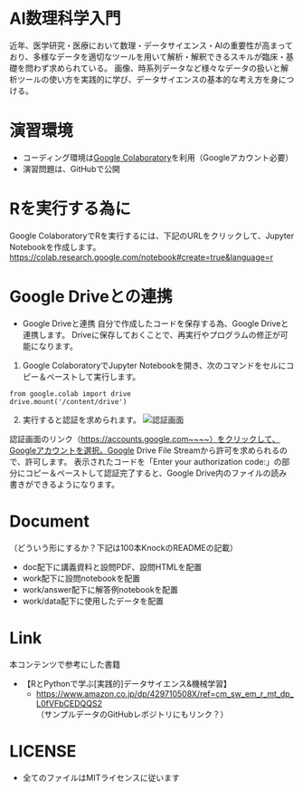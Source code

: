 AI数理科学入門
====
近年、医学研究・医療において数理・データサイエンス・AIの重要性が高まっており、多様なデータを適切なツールを用いて解析・解釈できるスキルが臨床・基礎を問わず求められている。
画像、時系列データなど様々なデータの扱いと解析ツールの使い方を実践的に学び、データサイエンスの基本的な考え方を身につける。

演習環境
====
- コーディング環境は[Google Colaboratory](https://colab.research.google.com/notebooks/welcome.ipynb?hl=ja)を利用（Googleアカウント必要）
- 演習問題は、GitHubで公開

Rを実行する為に
====
Google ColaboratoryでRを実行するには、下記のURLをクリックして、Jupyter Notebookを作成します。
https://colab.research.google.com/notebook#create=true&language=r

Google Driveとの連携
====
- Google Driveと連携
自分で作成したコードを保存する為、Google Driveと連携します。
Driveに保存しておくことで、再実行やプログラムの修正が可能になります。

1. Google ColaboratoryでJupyter Notebookを開き、次のコマンドをセルにコピー＆ペーストして実行します。
```
from google.colab import drive
drive.mount('/content/drive')
```
2. 実行すると認証を求められます。
![認証画面](https://cdn-ak.f.st-hatena.com/images/fotolife/p/pytry3g/20180918/20180918194042.png "認証画面")

認証画面のリンク（https://accounts.google.com~~~~）をクリックして、Googleアカウントを選択。Google Drive File Streamから許可を求められるので、許可します。
表示されたコードを「Enter your authorization code:」の部分にコピー＆ペーストして認証完了すると、Google Drive内のファイルの読み書きができるようになります。


Document
====
（どういう形にするか？下記は100本KnockのREADMEの記載）

- doc配下に講義資料と設問PDF、設問HTMLを配置
- work配下に設問notebookを配置
- work/answer配下に解答例notebookを配置
- work/data配下に使用したデータを配置

Link
====
本コンテンツで参考にした書籍
- 【RとPythonで学ぶ[実践的]データサイエンス&機械学習】
  - https://www.amazon.co.jp/dp/429710508X/ref=cm_sw_em_r_mt_dp_L0fVFbCEDQQS2
  （サンプルデータのGitHubレポジトリにもリンク？）


LICENSE
====
- 全てのファイルはMITライセンスに従います
